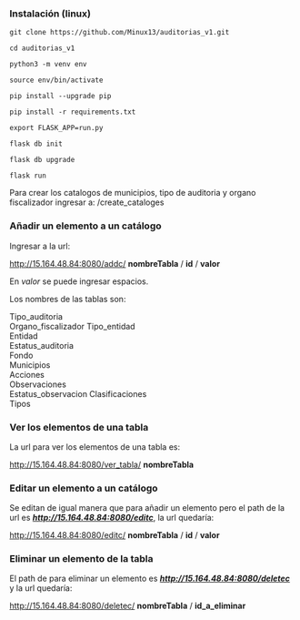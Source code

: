  
### Instalación (linux)

```
git clone https://github.com/Minux13/auditorias_v1.git
```
```
cd auditorias_v1
```
```
python3 -m venv env
```
```
source env/bin/activate 
```
```
pip install --upgrade pip  
```
```
pip install -r requirements.txt
```
```
export FLASK_APP=run.py
```
```
flask db init
```
```
flask db upgrade
```
```
flask run
```

Para crear los catalogos de municipios, tipo de auditoria y organo fiscalizador ingresar a: /create_cataloges





### Añadir un elemento a un catálogo

Ingresar a la url: 

http://15.164.48.84:8080/addc/ **nombreTabla** / **id** / **valor**


En *valor* se puede ingresar espacios.

Los nombres de las tablas son:

Tipo_auditoria     
Organo_fiscalizador
Tipo_entidad       
Entidad            
Estatus_auditoria  
Fondo              
Municipios         
Acciones           
Observaciones      
Estatus_observacion
Clasificaciones    
Tipos              

### Ver los elementos de una tabla 

La url para ver los elementos de una tabla es:

http://15.164.48.84:8080/ver_tabla/ **nombreTabla**

### Editar un elemento a un catálogo

Se editan de igual manera que para añadir un elemento pero el path de la url es ***http://15.164.48.84:8080/editc***, la url quedaría:

http://15.164.48.84:8080/editc/ **nombreTabla** / **id** / **valor**

### Eliminar un elemento de la tabla 

El path de para eliminar un elemento es ***http://15.164.48.84:8080/deletec*** y la url quedaría:

http://15.164.48.84:8080/deletec/ **nombreTabla** / **id_a_eliminar**
